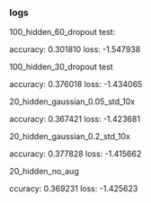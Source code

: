 
### logs

100_hidden_60_dropout test:

accuracy: 0.301810
loss: -1.547938


100_hidden_30_dropout test

accuracy: 0.376018
loss: -1.434065


20_hidden_gaussian_0.05_std_10x

accuracy: 0.367421
loss: -1.423681

20_hidden_gaussian_0.2_std_10x

accuracy: 0.377828
loss: -1.415662


20_hidden_no_aug

ccuracy: 0.369231
loss: -1.425623